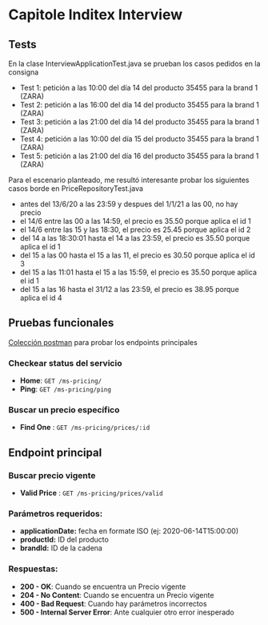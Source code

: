 # Capitole Inditex Interview

## Tests

En la clase InterviewApplicationTest.java se prueban los casos pedidos en la consigna

* Test 1: petición a las 10:00 del día 14 del producto 35455   para la brand 1 (ZARA)
* Test 2: petición a las 16:00 del día 14 del producto 35455   para la brand 1 (ZARA)
* Test 3: petición a las 21:00 del día 14 del producto 35455   para la brand 1 (ZARA)
* Test 4: petición a las 10:00 del día 15 del producto 35455   para la brand 1 (ZARA)
* Test 5: petición a las 21:00 del día 16 del producto 35455   para la brand 1 (ZARA)


Para el escenario planteado, me resultó interesante probar los siguientes casos borde en PriceRepositoryTest.java

* antes del 13/6/20 a las 23:59 y despues del 1/1/21 a las 00, no hay precio
* el 14/6 entre las 00 a las 14:59, el precio es 35.50 porque aplica el id 1
* el 14/6 entre las 15 y las 18:30, el precio es 25.45 porque aplica el id 2
* del 14 a las 18:30:01 hasta el 14 a las 23:59, el precio es 35.50 porque aplica el id 1
* del 15 a las 00 hasta el 15 a las 11, el precio es 30.50 porque aplica el id 3
* del 15 a las 11:01 hasta el 15 a las 15:59, el precio es 35.50 porque aplica el id 1
* del 15 a las 16 hasta el 31/12 a las 23:59, el precio es 38.95 porque aplica el id 4



## Pruebas funcionales

[Colección postman](https://www.getpostman.com/collections/681b60d69f842c4dcd05) para probar los endpoints principales

### Checkear status del servicio

* **Home**: `GET /ms-pricing/`
* **Ping**: `GET /ms-pricing/ping`


### Buscar un precio específico

* **Find One** : `GET /ms-pricing/prices/:id`



## Endpoint principal

### Buscar precio vigente

* **Valid Price** : `GET /ms-pricing/prices/valid`

### Parámetros requeridos:

* **applicationDate:** fecha en formate ISO (ej: 2020-06-14T15:00:00)
* **productId:** ID del producto
* **brandId:** ID de la cadena

### Respuestas:

* **200 - OK**: Cuando se encuentra un Precio vigente
* **204 - No Content**: Cuando se encuentra un Precio vigente
* **400 - Bad Request**: Cuando hay parámetros incorrectos
* **500 - Internal Server Error**: Ante cualquier otro error inesperado


	